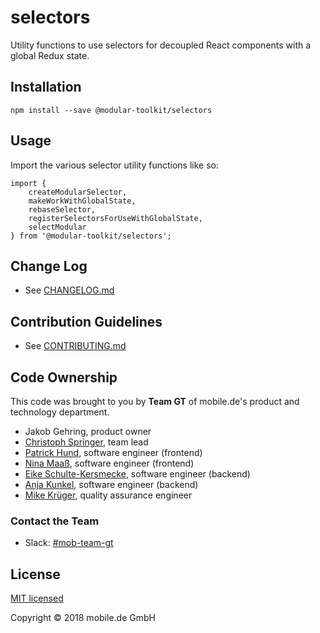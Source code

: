 # selectors

Utility functions to use selectors for decoupled React components with a global Redux state.

## Installation

    npm install --save @modular-toolkit/selectors

## Usage

Import the various selector utility functions like so:

    import { 
        createModularSelector,
        makeWorkWithGlobalState,
        rebaseSelector,
        registerSelectorsForUseWithGlobalState,
        selectModular
    } from '@modular-toolkit/selectors';
   
## Change Log

* See [CHANGELOG.md](CHANGELOG.md)

## Contribution Guidelines

* See [CONTRIBUTING.md](../../CONTRIBUTING.md)

## Code Ownership

This code was brought to you by **Team GT** of mobile.de's product and technology  department.

* Jakob Gehring, product owner
* [Christoph Springer](https://github.corp.ebay.com/chrispringer), team lead
* [Patrick Hund](https://github.corp.ebay.com/pahund), software engineer (frontend)
* [Nina Maaß](https://github.corp.ebay.com/jmaass), software engineer (frontend)
* [Eike Schulte-Kersmecke](https://github.corp.ebay.com/eschultekersmeck), software engineer (backend)
* [Anja Kunkel](https://github.corp.ebay.com/ankunkel), software engineer (backend)
* [Mike Krüger](https://github.corp.ebay.com/mikkrueger), quality assurance engineer

### Contact the Team

* Slack: [#mob-team-gt](https://ebayclassifiedsgroup.slack.com/messages/mob-team-gt/)

## License

[MIT licensed](LICENSE)

Copyright © 2018 mobile.de GmbH
